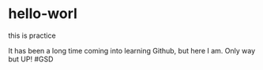 # hello-worl
this is practice

It has been a long time coming into learning Github, but here I am. Only way but UP! #GSD
